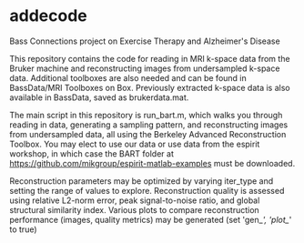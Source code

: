 # addecode
Bass Connections project on Exercise Therapy and Alzheimer's Disease

This repository contains the code for reading in MRI k-space data from the Bruker machine and reconstructing images from undersampled k-space data. Additional toolboxes are also needed and can be found in BassData/MRI Toolboxes on Box. Previously extracted k-space data is also available in BassData, saved as brukerdata.mat.

The main script in this repository is run_bart.m, which walks you through reading in data, generating a sampling pattern, and reconstructing images from undersampled data, all using the Berkeley Advanced Reconstruction Toolbox. You may elect to use our data or use data from the espirit workshop, in which case the BART folder at https://github.com/mikgroup/espirit-matlab-examples must be downloaded.

Reconstruction parameters may be optimized by varying iter_type and setting the range of values to explore. Reconstruction quality is assessed using relative L2-norm error, peak signal-to-noise ratio, and global structural similarity index. Various plots to compare reconstruction performance (images, quality metrics) may be generated (set 'gen_*', 'plot_*' to true)

